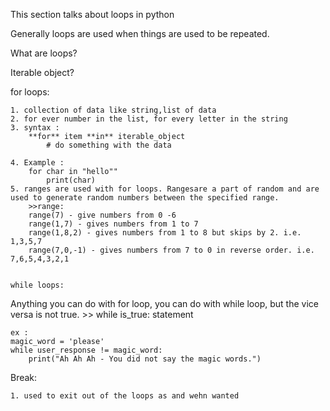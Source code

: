 This section talks about loops in python

Generally loops are used when things are used to be repeated.

What are loops?

Iterable object?


for loops:
~~~~~~~~~~
1. collection of data like string,list of data
2. for ever number in the list, for every letter in the string
3. syntax :
    **for** item **in** iterable_object
        # do something with the data

4. Example :
    for char in "hello""
        print(char)
5. ranges are used with for loops. Rangesare a part of random and are used to generate random numbers between the specified range.
    >>range:
    range(7) - give numbers from 0 -6
    range(1,7) - gives numbers from 1 to 7
    range(1,8,2) - gives numbers from 1 to 8 but skips by 2. i.e. 1,3,5,7
    range(7,0,-1) - gives numbers from 7 to 0 in reverse order. i.e. 7,6,5,4,3,2,1


while loops:
~~~~~~~~~~~~
Anything you can do with for loop, you can do with while loop, but the vice versa is not true.
    >> while is_true:
        statement

    ex :
    magic_word = 'please'
    while user_response != magic_word:
        print("Ah Ah Ah - You did not say the magic words.")


Break:
~~~~~~~
1. used to exit out of the loops as and wehn wanted